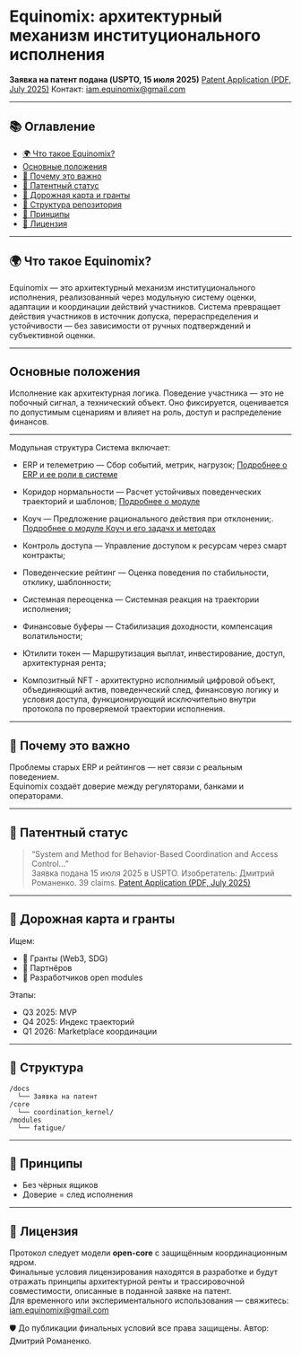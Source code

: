 
# Equinomix: архитектурный механизм институционального исполнения

**Заявка на патент подана (USPTO, 15 июля 2025)**  [Patent Application (PDF, July 2025)](./docs/Provisional_Patent_Equinomix_USPTO_2025.pdf)
Контакт: iam.equinomix@gmail.com

---

## 📚 Оглавление

- [🌍 Что такое Equinomix?](#-что-такое-equinomix)
- [Основные положения](#основные-положения)
- [🧠 Почему это важно](#-почему-это-важно)
- [🔐 Патентный статус](#-патентный-статус)
- [🚀 Дорожная карта и гранты](#-дорожная-карта-и-гранты)
- [📂 Структура репозитория](#-структура-репозитория)
- [🧠 Принципы](#-принципы)
- [🙌 Лицензия](#-лицензия)

---

## 🌍 Что такое Equinomix?

Equinomix — это архитектурный механизм институционального исполнения, реализованный через модульную систему оценки, адаптации и координации действий участников. Система превращает действия участников в источник допуска, перераспределения и устойчивости — без зависимости от ручных подтверждений и субъективной оценки.

---

## Основные положения
Исполнение как архитектурная логика.
Поведение участника — это не побочный сигнал, а технический объект. Оно фиксируется, оценивается по допустимым сценариям и влияет на роль, доступ и распределение финансов.

---

Модульная структура
Система включает:

- ERP и телеметрию — Сбор событий, метрик, нагрузок;
[Подробнее о ERP и ее роли в системе](https://github.com/BigMekCore/equinomix/blob/main/docs/%D0%95%D0%A0%D0%9F%20%D0%BC%D0%BE%D0%B4%D1%83%D0%BB%D1%8C.pdf)

- Коридор нормальности — Расчет устойчивых поведенческих траекторий и шаблонов;
[Подробнее о модуле](https://github.com/BigMekCore/equinomix/blob/main/docs/%D0%BC%D0%BE%D0%B4%D1%83%D0%BB%D1%8C%20%D0%BA%D0%BE%D1%80%D0%B8%D0%B4%D0%BE%D1%80%20%D0%BD%D0%BE%D1%80%D0%BC%D0%B0%D0%BB%D1%8C%D0%BD%D0%BE%D1%81%D1%82%D0%B8.pdf)

- Коуч — Предложение рационального действия при отклонении;. [Подробнее о модуле Коуч и его задачх и методах](https://github.com/BigMekCore/equinomix/blob/main/docs/%D0%9C%D0%BE%D0%B4%D1%83%D0%BB%D1%8C%20%D0%9A%D0%BE%D1%83%D1%87.pdf)
- Контроль доступа — Управление доступом к ресурсам через смарт контракты;
- Поведенческие рейтинг — Оценка поведения по стабильности, отклику, шаблонности;
- Системная переоценка — Системная реакция на траектории исполнения;
- Финансовые буферы — Стабилизация доходности, компенсация волатильности;
- Ютилити токен — Маршрутизация выплат, инвестирование, доступ, архитектурная рента;
- Композитный NFT - архитектурно исполнимый цифровой объект, объединяющий актив, поведенческий след, финансовую логику и условия доступа, функционирующий исключительно внутри протокола по проверяемой траектории исполнения.

---

## 🧠 Почему это важно

Проблемы старых ERP и рейтингов — нет связи с реальным поведением.  
Equinomix создаёт доверие между регуляторами, банками и операторами.

---

## 🔐 Патентный статус

> “System and Method for Behavior-Based Coordination and Access Control...”  
Заявка подана 15 июля 2025 в USPTO. Изобретатель: Дмитрий Романенко. 39 claims. [Patent Application (PDF, July 2025)](./docs/Provisional_Patent_Equinomix_USPTO_2025.pdf)

---

## 🚀 Дорожная карта и гранты

Ищем:
- 💸 Гранты (Web3, SDG)
- 🤝 Партнёров
- 👷 Разработчиков open modules

Этапы:
- Q3 2025: MVP
- Q4 2025: Индекс траекторий
- Q1 2026: Marketplace координации

---

## 📂 Структура

```
/docs
  └── Заявка на патент
/core
  └── coordination_kernel/
/modules
  └── fatigue/
```

---

## 🧠 Принципы

- Без чёрных ящиков
- Доверие = след исполнения

---

## 🙌 Лицензия

Протокол следует модели **open-core** с защищённым координационным ядром.  
Финальные условия лицензирования находятся в разработке и будут отражать принципы архитектурной ренты и трассировочной совместимости, описанные в поданной заявке на патент.  
Для временного или экспериментального использования — свяжитесь: iam.equinomix@gmail.com

🛡️ До публикации финальных условий все права защищены. Автор: Дмитрий Романенко.
